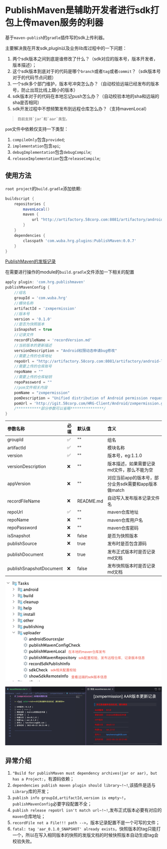 # PublishMaven是辅助开发者进行sdk打包上传maven服务的利器

基于`maven-publish`的`gradle`插件写的sdk上传利器。

主要解决我在开发sdk,plugin以及业务lib库过程中的一下问题：

1. 两个sdk版本之间到底是谁修改了什么？（sdk对应的版本号，版本开发者，版本描述）；
2. 这个sdk版本到底对于的代码是哪个`branch`或者`tag`或者`commit`？（sdk版本号对于的代码节点问题）
3. 一个sdk多个部门维护，版本号冲突怎么办？（自动校验远端已经发布的版本号，防止出现比线上跟小的版本）
4. sdk版本对于的代码在本地忘记push怎么办？（自动校验本地的sha和远端的sha是否相同）
5. sdk开发过程中不想频繁发布到远程仓库怎么办？（支持mavenLocal）


> ```目前支持`jar`和`aar`类型。```

`pom`文件中依赖仅支持一下类型：
1. `compileOnly`包含`provided`;
2. `implementation`包含`api`;
3. `debugImplementation`包含`debugCompile`;
4. `releaseImplementation`包含`releaseCompile`;

## 使用方法
`root project`的`build.gradle`添加依赖:
```groovy
buildscript {
    repositories {
        mavenLocal()
    	maven {
    	    url "http://artifactory.58corp.com:8081/artifactory/android-public/"
        }
    }
    dependencies {
        classpath 'com.wuba.hrg.plugins:PublishMaven:0.0.7'
    }
}
```

[PublishMaven的发版记录](recordVersion.md)


在需要进行操作的module的`build.gradle`文件添加一下相关的配置
```groovy
apply plugin: 'com.hrg.publishmaven'
publishMavenConfig {
    //组名
    groupId = 'com.wuba.hrg'
    //模块名称
    artifactId = 'zxmpermission'
    //版本号
    version = '0.1.0'
    //是否为快照版本
    isSnapshot = true
    //记录文件
    recordFileName = 'recordVersion.md'
    //当前版本的更新描述
    versionDescription = "Android权限动态申请bug修改"
    //需要上传的仓库地址
    repoUrl = "http://artifactory.58corp.com:8081/artifactory/android-local/"
    //需要上传的仓库账号
    repoName = ""
    //需要上传的仓库秘钥
    repoPassword = ""
    //pom文件相关内容
    pomName = "zxmpermission"
    pomDescription = "Unified distribution of Android permission requests"
    pomUrl = 'http://igit.58corp.com/HRG-Client/Android/zxmpermission.git '
    /***********部分参数可以省略***************/
}
```

|参数名称|必填|默认值|含义|
|:--|:--|:--|:--|
|groupId|✅|""|组名|
|artifactId|✅|""|模块名称|
|version|✅|""|版本号，eg:1.1.0|
|versionDescription|❌|""|版本描述，如果需要记录md文件，那么不能为空|
|appVersion|❌|""|对应当前app的版本号，部分业务sdk需要和app版本做match|
|recordFileName|❌|README.md|自动写入发布版本记录文件名|
|repoUrl|✅|""|maven仓库地址|
|repoName|❌|""|maven仓库用户名|
|repoPassword|❌|""|maven仓库密码|
|isSnapshot|❌|false|是否为快照版本|
|publishSource|❌|true|发布时是否包含源码|
|publishDocument|❌|true|发布正式版本时是否记录md文档|
|publishSnapshotDocument|❌|false|发布快照版本时是否记录md文档|

![task使用指南](img/uploader-tasks.png)

![发布记录快照](img/record-version-screen.png)

## 异常介绍

1. `"Build for publishMaven must dependency archives(jar or aar), but has a Project:`，有源码依赖；
2. `dependencies publish maven plugin should library~!~!`,该插件是适与`Library`库的开发；
3. `publish info groupId,artifactId,version is empty~!`，`publishMavenConfig`必要字段配置不全；
4. `publish release repoUrl isn't match url~!~!`,发布正式版本必要有对应的`maven`仓库地址；
5. `recordFile not a File!!! path -->`，版本记录配置不是一个可写的文件；
6. `fatal: tag 'aar_0.1.0_SNAPSHOT' already exists`，快照版本的tag只能打一个，所以在写入相同版本的快照的发版文档的时候快照版本自动生成tag会校验失败。
